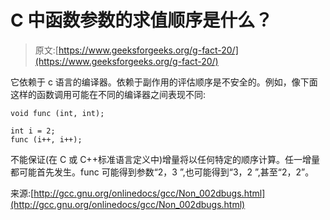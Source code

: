 # C 中函数参数的求值顺序是什么？

> 原文:[https://www.geeksforgeeks.org/g-fact-20/](https://www.geeksforgeeks.org/g-fact-20/)

它依赖于 c 语言的编译器。依赖于副作用的评估顺序是不安全的。例如，像下面这样的函数调用可能在不同的编译器之间表现不同:

```
void func (int, int);

int i = 2;
func (i++, i++);
```

不能保证(在 C 或 C++标准语言定义中)增量将以任何特定的顺序计算。任一增量都可能首先发生。func 可能得到参数“2，3 ”,也可能得到“3，2 ”,甚至“2，2”。

来源:[http://gcc.gnu.org/onlinedocs/gcc/Non_002dbugs.html](http://gcc.gnu.org/onlinedocs/gcc/Non_002dbugs.html)